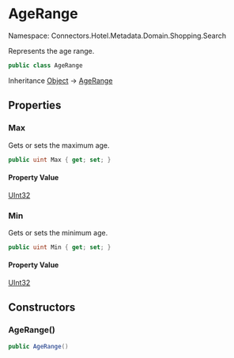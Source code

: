 # AgeRange

Namespace: Connectors.Hotel.Metadata.Domain.Shopping.Search

Represents the age range.

```csharp
public class AgeRange
```

Inheritance [Object](https://docs.microsoft.com/en-us/dotnet/api/system.object) → [AgeRange](./connectors.hotel.metadata.domain.shopping.search.agerange)

## Properties

### **Max**

Gets or sets the maximum age.

```csharp
public uint Max { get; set; }
```

#### Property Value

[UInt32](https://docs.microsoft.com/en-us/dotnet/api/system.uint32)<br />

### **Min**

Gets or sets the minimum age.

```csharp
public uint Min { get; set; }
```

#### Property Value

[UInt32](https://docs.microsoft.com/en-us/dotnet/api/system.uint32)<br />

## Constructors

### **AgeRange()**

```csharp
public AgeRange()
```

